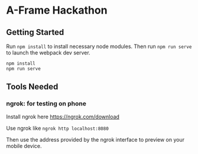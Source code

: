 # A-Frame Hackathon

## Getting Started

Run `npm install` to install necessary node modules. Then run `npm run serve` to launch the webpack dev server.

```
npm install
npm run serve
```

## Tools Needed

### ngrok: for testing on phone

Install ngrok here https://ngrok.com/download

Use ngrok like `ngrok http localhost:8080`

Then use the address provided by the ngrok interface to preview on your mobile device.